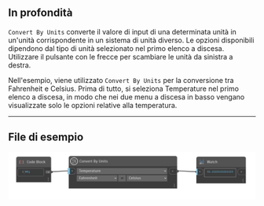 ## In profondità
`Convert By Units` converte il valore di input di una determinata unità in un'unità corrispondente in un sistema di unità diverso. Le opzioni disponibili dipendono dal tipo di unità selezionato nel primo elenco a discesa. Utilizzare il pulsante con le frecce per scambiare le unità da sinistra a destra.

Nell'esempio, viene utilizzato `Convert By Units` per la conversione tra Fahrenheit e Celsius. Prima di tutto, si seleziona Temperature nel primo elenco a discesa, in modo che nei due menu a discesa in basso vengano visualizzate solo le opzioni relative alla temperatura.
___
## File di esempio

![Convert By Units](./UnitsUI.DynamoUnitConvert_img.jpg)
